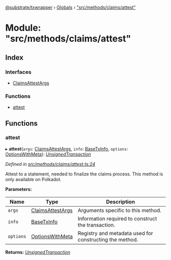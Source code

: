 [@substrate/txwrapper](../README.md) › [Globals](../globals.md) › ["src/methods/claims/attest"](_src_methods_claims_attest_.md)

# Module: "src/methods/claims/attest"

## Index

### Interfaces

* [ClaimsAttestArgs](../interfaces/_src_methods_claims_attest_.claimsattestargs.md)

### Functions

* [attest](_src_methods_claims_attest_.md#attest)

## Functions

###  attest

▸ **attest**(`args`: [ClaimsAttestArgs](../interfaces/_src_methods_claims_attest_.claimsattestargs.md), `info`: [BaseTxInfo](../interfaces/_src_util_types_.basetxinfo.md), `options`: [OptionsWithMeta](../interfaces/_src_util_types_.optionswithmeta.md)): *[UnsignedTransaction](../interfaces/_src_util_types_.unsignedtransaction.md)*

*Defined in [src/methods/claims/attest.ts:24](https://github.com/paritytech/txwrapper/blob/7851003/src/methods/claims/attest.ts#L24)*

Attest to a statement, needed to finalize the claims process. This method is
only available on Polkadot.

**Parameters:**

Name | Type | Description |
------ | ------ | ------ |
`args` | [ClaimsAttestArgs](../interfaces/_src_methods_claims_attest_.claimsattestargs.md) | Arguments specific to this method. |
`info` | [BaseTxInfo](../interfaces/_src_util_types_.basetxinfo.md) | Information required to construct the transaction. |
`options` | [OptionsWithMeta](../interfaces/_src_util_types_.optionswithmeta.md) | Registry and metadata used for constructing the method.  |

**Returns:** *[UnsignedTransaction](../interfaces/_src_util_types_.unsignedtransaction.md)*
